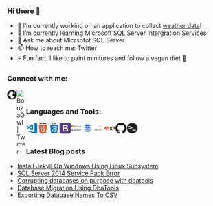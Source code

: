 ### Hi there 👋


- 🔭 I’m currently working on an application to collect [weather data](https://github.com/BonzaOwl/WeatherCollector)!
- 🌱 I’m currently learning Microsoft SQL Server Intergration Services
- 💬 Ask me about Micrsofot SQL Server
- 📫 How to reach me: Twitter
- ⚡ Fun fact: I like to paint minitures and follow a vegan diet 🥦

### Connect with me:

[<img align="left" alt="codenameowl.com" width="22px" src="https://raw.githubusercontent.com/iconic/open-iconic/master/svg/globe.svg" />][website]
[<img align="left" alt="BonzaOwl | Twitter" width="22px" src="https://cdn.jsdelivr.net/npm/simple-icons@v3/icons/twitter.svg" />][twitter]

<br />

### Languages and Tools:

<img align="left" alt="Visual Studio Code" width="26px" src="https://raw.githubusercontent.com/github/explore/80688e429a7d4ef2fca1e82350fe8e3517d3494d/topics/visual-studio-code/visual-studio-code.png" />
<img align="left" alt="HTML5" width="26px" src="https://raw.githubusercontent.com/github/explore/80688e429a7d4ef2fca1e82350fe8e3517d3494d/topics/html/html.png" />
<img align="left" alt="CSS3" width="26px" src="https://raw.githubusercontent.com/github/explore/80688e429a7d4ef2fca1e82350fe8e3517d3494d/topics/css/css.png" />
<img align="left" alt="SQL" width="26px" src="https://raw.githubusercontent.com/github/explore/80688e429a7d4ef2fca1e82350fe8e3517d3494d/topics/bootstrap/bootstrap.png" />
<img align="left" alt="SQL" width="26px" src="https://raw.githubusercontent.com/github/explore/80688e429a7d4ef2fca1e82350fe8e3517d3494d/topics/aspnet/aspnet.png" />
<img align="left" alt="SQL" width="26px" src="https://raw.githubusercontent.com/github/explore/80688e429a7d4ef2fca1e82350fe8e3517d3494d/topics/sql/sql.png" />
<img align="left" alt="MySQL" width="26px" src="https://raw.githubusercontent.com/github/explore/80688e429a7d4ef2fca1e82350fe8e3517d3494d/topics/mysql/mysql.png" />
<img align="left" alt="Git" width="26px" src="https://raw.githubusercontent.com/github/explore/80688e429a7d4ef2fca1e82350fe8e3517d3494d/topics/git/git.png" />
<img align="left" alt="GitHub" width="26px" src="https://raw.githubusercontent.com/github/explore/78df643247d429f6cc873026c0622819ad797942/topics/github/github.png" />
<img align="left" alt="Terminal" width="26px" src="https://raw.githubusercontent.com/github/explore/80688e429a7d4ef2fca1e82350fe8e3517d3494d/topics/terminal/terminal.png" />

<br />
<br />

### Latest Blog posts
<!-- BLOG-POST-LIST:START -->
- [Install Jekyll On Windows Using Linux Subsystem](codenameowl.netlify.com/jekyll-windows-linux-subsystem)
- [SQL Server 2014 Service Pack Error](codenameowl.netlify.com/SQL-Server-2014-Service-Pack-Error)
- [Corrupting databases on purpose with dbatools](codenameowl.netlify.com/corrupting-databases-on-purpose-with-dbatools)
- [Database Migration Using DbaTools](codenameowl.netlify.com/database-migration-using-dbatools)
- [Exporting Database Names To CSV](codenameowl.netlify.com/exporting-database-names-to-csv)
<!-- BLOG-POST-LIST:END -->

[website]: https://codenameowl.com
[twitter]: https://twitter.com/BonzaOwl